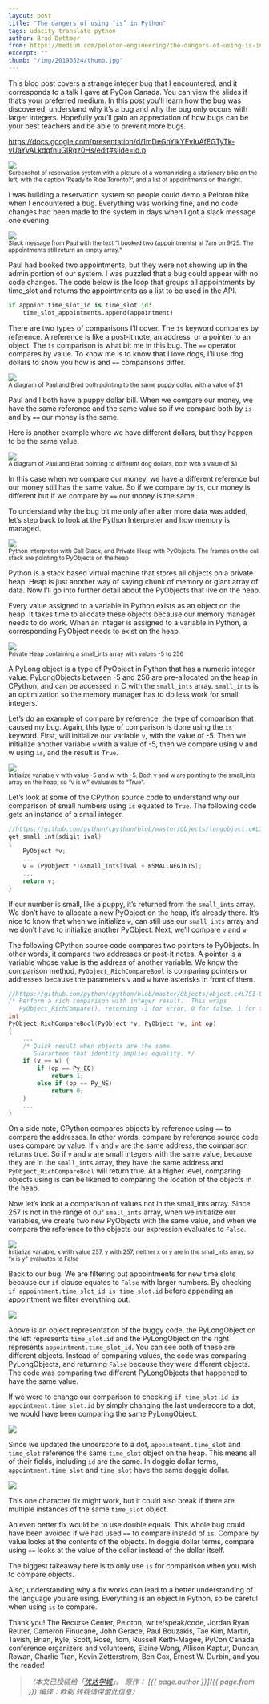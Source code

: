 ```yaml
---
layout: post
title: "The dangers of using ‘is’ in Python"
tags: udacity translate python
author: Brad Dettmer
from: https://medium.com/peloton-engineering/the-dangers-of-using-is-in-python-f42941124027
excerpt: ""
thumb: "/img/20190524/thumb.jpg"
---
```

This blog post covers a strange integer bug that I encountered, and it corresponds to a talk I gave at PyCon Canada. You can view the slides if that’s your preferred medium. In this post you’ll learn how the bug was discovered, understand why it’s a bug and why the bug only occurs with larger integers. Hopefully you’ll gain an appreciation of how bugs can be your best teachers and be able to prevent more bugs.

https://docs.google.com/presentation/d/1mDeGnYlkYEvIuAfEGTyTk-vUaYvALkdqfnuGIRqz0Hs/edit#slide=id.p

<img src="/img/20190524/001.png" /><br><small>
Screenshot of reservation system with a picture of a woman riding a stationary bike on the left, with the caption ‘Ready to Ride Toronto?’, and a list of appointments on the right.</small>


I was building a reservation system so people could demo a Peloton bike when I encountered a bug. Everything was working fine, and no code changes had been made to the system in days when I got a slack message one evening.

<img src="/img/20190524/002.png" /><br><small>
Slack message from Paul with the text “I booked two (appointments) at 7am on 9/25. The appointments still return an empty array.”</small>

Paul had booked two appointments, but they were not showing up in the admin portion of our system. I was puzzled that a bug could appear with no code changes. The code below is the loop that groups all appointments by time_slot and returns the appointments as a list to be used in the API.

```python
if appoint.time_slot_id is time_slot.id:
    time_slot_appointments.append(appointment)
```

There are two types of comparisons I’ll cover. The `is` keyword compares by reference. A reference is like a post-it note, an address, or a pointer to an object. The `is` comparison is what bit me in this bug. The `==` operator compares by value. To know me is to know that I love dogs, I’ll use dog dollars to show you how is and `==` comparisons differ.

<img src="/img/20190524/003.png" /><br><small>
A diagram of Paul and Brad both pointing to the same puppy dollar, with a value of $1</small>

Paul and I both have a puppy dollar bill. When we compare our money, we have the same reference and the same value so if we compare both by `is` and by `==` our money is the same.

Here is another example where we have different dollars, but they happen to be the same value.

<img src="/img/20190524/004.png" /><br><small>
A diagram of Paul and Brad pointing to different dog dollars, both with a value of $1</small>

In this case when we compare our money, we have a different reference but our money still has the same value. So if we compare by `is`, our money is different but if we compare by `==` our money is the same.

To understand why the bug bit me only after after more data was added, let’s step back to look at the Python Interpreter and how memory is managed.

<img src="/img/20190524/005.png" /><br><small>
Python Interpreter with Call Stack, and Private Heap with PyObjects. The frames on the call stack are pointing to PyObjects on the heap
</small>

Python is a stack based virtual machine that stores all objects on a private heap. Heap is just another way of saying chunk of memory or giant array of data. Now I’ll go into further detail about the PyObjects that live on the heap.

Every value assigned to a variable in Python exists as an object on the heap. It takes time to allocate these objects because our memory manager needs to do work. When an integer is assigned to a variable in Python, a corresponding PyObject needs to exist on the heap.

<img src="/img/20190524/006.png" /><br><small>
Private Heap containing a small_ints array with values -5 to 256
</small>

A PyLong object is a type of PyObject in Python that has a numeric integer value. PyLongObjects between -5 and 256 are pre-allocated on the heap in CPython, and can be accessed in C with the `small_ints` array. `small_ints` is an optimization so the memory manager has to do less work for small integers.

Let’s do an example of compare by reference, the type of comparison that caused my bug. Again, this type of comparison is done using the `is` keyword. First, will initialize our variable `v`, with the value of -5. Then we initialize another variable `w` with a value of -5, then we compare using v and w using `is`, and the result is `True`.

<img src="/img/20190524/007.png" /><br><small>
Initialize variable v with value -5 and w with -5. Both v and w are pointing to the small_ints array on the heap, so “v is w” evaluates to “True”.
</small>

Let’s look at some of the CPython source code to understand why our comparison of small numbers using `is` equated to `True`. The following code gets an instance of a small integer.

```C
//https://github.com/python/cpython/blob/master/Objects/longobject.c#L3005-L3013
get_small_int(sdigit ival)
{
    PyObject *v;
    ...
    v = (PyObject *)&small_ints[ival + NSMALLNEGINTS];
    ...
    return v;
}
```

If our number is small, like a puppy, it’s returned from the `small_ints` array. We don’t have to allocate a new PyObject on the heap, it’s already there. It’s nice to know that when we initialize `w`, can still use our `small_ints` array and we don’t have to initialize another PyObject. Next, we’ll compare `v` and `w`.

The following CPython source code compares two pointers to PyObjects. In other words, it compares two addresses or post-it notes. A pointer is a variable whose value is the address of another variable. We know the comparison method, `PyObject_RichCompareBool` is comparing pointers or addresses because the parameters `v` and `w` have asterisks in front of them.

```C
//https://github.com/python/cpython/blob/master/Objects/object.c#L751-L777
/* Perform a rich comparison with integer result.  This wraps
   PyObject_RichCompare(), returning -1 for error, 0 for false, 1 for true. */
int
PyObject_RichCompareBool(PyObject *v, PyObject *w, int op)
{
    ...
    /* Quick result when objects are the same.
       Guarantees that identity implies equality. */
    if (v == w) {
        if (op == Py_EQ)
            return 1;
        else if (op == Py_NE)
            return 0;
    }
    ...
}
```

On a side note, CPython compares objects by reference using `==` to compare the addresses. In other words, compare by reference source code uses compare by value. If `v` and `w` are the same address, the comparison returns true. So if `v` and `w` are small integers with the same value, because they are in the `small_ints` array, they have the same address and `PyObject_RichCompareBool` will return true. At a higher level, comparing objects using is can be likened to comparing the location of the objects in the heap.

Now let’s look at a comparison of values not in the small_ints array. Since 257 is not in the range of our `small_ints` array, when we initialize our variables, we create two new PyObjects with the same value, and when we compare the reference to the objects our expression evaluates to `False`.

<img src="/img/20190524/008.png" /><br><small>
Initialize variable, x with value 257, y with 257, neither x or y are in the small_ints array, so “x is y” evaluates to False
</small>

Back to our bug. We are filtering out appointments for new time slots because our `if` clause equates to `False` with larger numbers. By checking `if appointment.time_slot_id is time_slot.id` before appending an appointment we filter everything out.

<img src="/img/20190524/009.png" />

Above is an object representation of the buggy code, the PyLongObject on the left represents `time_slot.id` and the PyLongObject on the right represents `appointment.time_slot_id`. You can see both of these are different objects. Instead of comparing values, the code was comparing PyLongObjects, and returning `False` because they were different objects. The code was comparing two different PyLongObjects that happened to have the same value.

If we were to change our comparison to checking `if time_slot.id is appointment.time_slot.id` by simply changing the last underscore to a dot, we would have been comparing the same PyLongObject.

<img src="/img/20190524/010.png" />

Since we updated the underscore to a dot, `appointment.time_slot` and `time_slot` reference the same `time_slot` object on the heap. This means all of their fields, including `id` are the same. In doggie dollar terms, `appointment.time_slot` and `time_slot` have the same doggie dollar.

<img src="/img/20190524/011.png" />

This one character fix might work, but it could also break if there are multiple instances of the same `time_slot` object.

An even better fix would be to use double equals. This whole bug could have been avoided if we had used `==` to compare instead of `is`. Compare by value looks at the contents of the objects. In doggie dollar terms, compare using `==` looks at the value of the dollar instead of the dollar itself.

The biggest takeaway here is to only use `is` for comparison when you wish to compare objects.

Also, understanding why a fix works can lead to a better understanding of the language you are using. Everything is an object in Python, so be careful when using `is` to compare.

Thank you! The Recurse Center, Peloton, write/speak/code, Jordan Ryan Reuter, Cameron Finucane, John Gerace, Paul Bouzakis, Tae Kim, Martin, Tavish, Brian, Kyle, Scott, Rose, Tom, Russell Keith-Magee, PyCon Canada conference organizers and volunteers, Elaine Wong, Allison Kaptur, Duncan, Rowan, Charlie Tran, Kevin Zetterstrom, Ben Cox, Ernest W. Durbin, and you the reader!

> _（本文已投稿给「[优达学城](https://cn.udacity.com)」。 原作： [{{ page.author }}]({{ page.from }}) 编译：欧剃 转载请保留此信息）_
